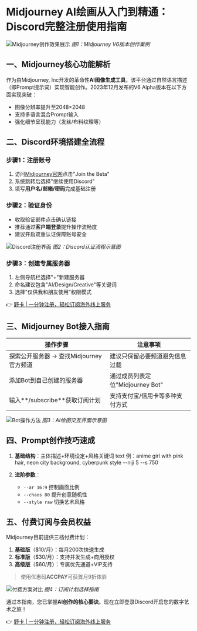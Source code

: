 # Midjourney AI绘画从入门到精通：Discord完整注册使用指南

![Midjourney创作效果展示](https://bbtdd.com/wp-content/uploads/img/039333407941877.webp!/both/750x386)
*图1：Midjourney V6版本创作案例*

## 一、Midjourney核心功能解析
作为由Midjourney, Inc开发的革命性**AI图像生成工具**，该平台通过自然语言描述（即Prompt提示词）实现智能创作。2023年12月发布的V6 Alpha版本在以下方面实现突破：
- 图像分辨率提升至2048×2048
- 支持多语言混合Prompt输入
- 强化细节呈现能力（发丝/布料纹理等）

## 二、Discord环境搭建全流程
### 步骤1：注册账号
1. 访问[Midjourney官网](https://www.midjourney.com)点击"Join the Beta"
2. 系统跳转后选择"继续使用Discord"
3. 填写**用户名/邮箱/密码**完成基础注册

### 步骤2：验证身份
- 收取验证邮件点击确认链接
- 推荐通过**客户端登录**提升操作流畅度
- 建议开启双重认证保障账号安全

![Discord注册界面](https://bbtdd.com/wp-content/uploads/img/552442470263755.webp!/both/750x386)
*图2：Discord认证流程示意图*

### 步骤3：创建专属服务器
1. 左侧导航栏选择"+"新建服务器
2. 命名建议包含"AI/Design/Creative"等关键词
3. 选择"仅供我和朋友使用"权限模式

👉 [野卡 | 一分钟注册，轻松订阅海外线上服务](https://bbtdd.com/yeka)

## 三、Midjourney Bot接入指南
| 操作步骤 | 注意事项 |
|---|---|
| 探索公开服务器 → 查找Midjourney官方频道 | 建议只保留必要频道避免信息过载 |
| 添加Bot到自己创建的服务器 | 通过成员列表定位"Midjourney Bot" |
| 输入**/subscribe**获取订阅计划 | 支持支付宝/信用卡等多种支付方式 |

![Bot操作方法](https://bbtdd.com/wp-content/uploads/img/175243025235268.webp!/both/750x386)
*图3：AI绘图交互界面示意图*

## 四、Prompt创作技巧速成
1. **基础结构**：主体描述+环境设定+风格关键词
   text
   例：anime girl with pink hair, neon city background, cyberpunk style --niji 5 --s 750
   
2. **进阶参数**：
   - `--ar 16:9` 控制画面比例
   - `--chaos 80` 提升创意随机性
   - `--style raw` 切换艺术风格

## 五、付费订阅与会员权益
Midjourney目前提供三档付费计划：
1. **基础版**（$10/月）：每月200次快速生成
2. **标准版**（$30/月）：支持并发生成+商用授权
3. **高级版**（$60/月）：专属优先通道+VIP支持

> 使用优惠码**ACCPAY**可获首月9折体验

![付费方案对比](https://bbtdd.com/wp-content/uploads/img/979942805.webp!/both/750x386)
*图4：订阅计划选择指南*

通过本指南，您已掌握**AI创作的核心要诀**。现在立即登录Discord开启您的数字艺术之旅！

👉 [野卡 | 一分钟注册，轻松订阅海外线上服务](https://bbtdd.com/yeka)